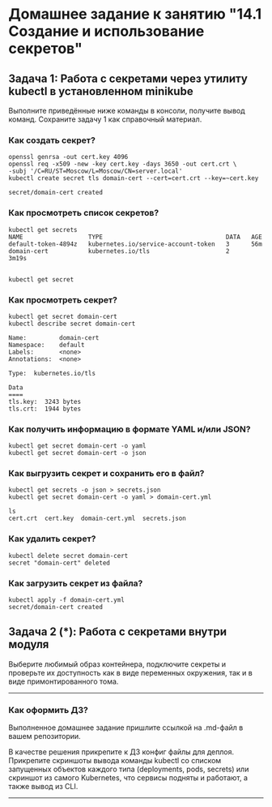 # Домашнее задание к занятию "14.1 Создание и использование секретов"

## Задача 1: Работа с секретами через утилиту kubectl в установленном minikube

Выполните приведённые ниже команды в консоли, получите вывод команд. Сохраните
задачу 1 как справочный материал.

### Как создать секрет?

```
openssl genrsa -out cert.key 4096
openssl req -x509 -new -key cert.key -days 3650 -out cert.crt \
-subj '/C=RU/ST=Moscow/L=Moscow/CN=server.local'
kubectl create secret tls domain-cert --cert=cert.crt --key=~cert.key

secret/domain-cert created

```

### Как просмотреть список секретов?

```
kubectl get secrets
NAME                  TYPE                                  DATA   AGE
default-token-4894z   kubernetes.io/service-account-token   3      56m
domain-cert           kubernetes.io/tls                     2      3m19s


kubectl get secret

```

### Как просмотреть секрет?

```
kubectl get secret domain-cert
kubectl describe secret domain-cert

Name:         domain-cert
Namespace:    default
Labels:       <none>
Annotations:  <none>

Type:  kubernetes.io/tls

Data
====
tls.key:  3243 bytes
tls.crt:  1944 bytes
```

### Как получить информацию в формате YAML и/или JSON?

```
kubectl get secret domain-cert -o yaml
kubectl get secret domain-cert -o json
```

### Как выгрузить секрет и сохранить его в файл?

```
kubectl get secrets -o json > secrets.json
kubectl get secret domain-cert -o yaml > domain-cert.yml

ls
cert.crt  cert.key  domain-cert.yml  secrets.json
```

### Как удалить секрет?

```
kubectl delete secret domain-cert
secret "domain-cert" deleted
```

### Как загрузить секрет из файла?

```
kubectl apply -f domain-cert.yml
secret/domain-cert created
```

## Задача 2 (*): Работа с секретами внутри модуля

Выберите любимый образ контейнера, подключите секреты и проверьте их доступность
как в виде переменных окружения, так и в виде примонтированного тома.

---

### Как оформить ДЗ?

Выполненное домашнее задание пришлите ссылкой на .md-файл в вашем репозитории.

В качестве решения прикрепите к ДЗ конфиг файлы для деплоя. Прикрепите скриншоты вывода команды kubectl со списком запущенных объектов каждого типа (deployments, pods, secrets) или скриншот из самого Kubernetes, что сервисы подняты и работают, а также вывод из CLI.

---